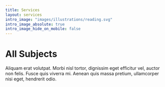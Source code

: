 ```yaml
---
title: Services
layout: services
intro_image: "images/illustrations/reading.svg"
intro_image_absolute: true
intro_image_hide_on_mobile: false
---
```


# All Subjects

Aliquam erat volutpat. Morbi nisl tortor, dignissim eget efficitur vel, auctor non felis. Fusce quis viverra mi. Aenean quis massa pretium, ullamcorper nisi eget, hendrerit odio.
